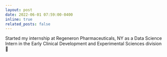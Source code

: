 ```yaml
---
layout: post
date: 2022-06-01 07:59:00-0400
inline: true
related_posts: false
---
```


Started my internship at Regeneron Pharmaceuticals, NY as a Data Science Intern in the Early Clinical Development and Experimental Sciences division :x_ray:
